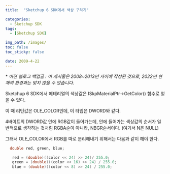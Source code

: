 ```yaml
---
title:  "Sketchup 6 SDK에서 색상 구하기"

categories:
  - Sketchup SDK
tags:
  - [Sketchup SDK]

img_path: /images/
toc: false
toc_sticky: false

date: 2009-4-22
---
```

_* 이전 블로그 백업글 : 이 게시물은 2008~2013년 사이에 작성된 것으로, 2022년 현재의 환경과는 맞지 않을 수 있습니다._

Sketchup 6 SDK에서 메테리얼의 색상값은 ISkpMaterialPtr->GetColor() 함수로 얻을 수 있다.

이 때 리턴값은 OLE_COLOR인데, 이 타입은 DWORD와 같다.

4바이트의 DWORD값 안에 RGB값이 들어가는데, 안에 들어가는 색상값의 순서가 일반적으로 생각하는 것처럼 RGBA순이 아니라, NBGR순서이다. (여기서 N은 NULL)

그래서 OLE_COLOR에서 RGB를 따로 분리해내기 위해서는 다음과 같이 해야 한다.
 
```c++
  double red, green, blue;

   red = (double)((color << 24) >> 24)/ 255.0;
   green = (double)((color << 16) >> 24) / 255.0;
   blue = (double)((color << 8) >> 24) / 255.0;
```